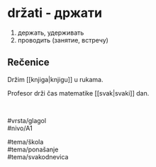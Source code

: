 # držati - држати

1. держать, удерживать
2. проводить (занятие, встречу)

## Rečenice

Držim [[knjiga|knjigu]] u rukama.

Profesor drži čas matematike [[svak|svaki]] dan.

<br>

#vrsta/glagol  
#nivo/A1  

#tema/škola  
#tema/ponašanje  
#tema/svakodnevica  
